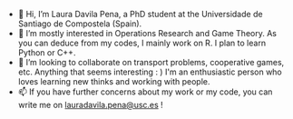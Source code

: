- 👋 Hi, I’m Laura Davila Pena, a PhD student at the Universidade de Santiago de Compostela (Spain). 
- 👀 I’m mostly interested in Operations Research and Game Theory. As you can deduce from my codes, I mainly work on R. I plan to learn Python or C++.
- 💞️ I’m looking to collaborate on transport problems, cooperative games, etc. Anything that seems interesting : ) I'm an enthusiastic person who loves learning new thinks and 
     working with people.
- 📫 If you have further concerns about my work or my code, you can write me on lauradavila.pena@usc.es !

<!---
LauraDavilaPena/LauraDavilaPena is a ✨ special ✨ repository because its `README.md` (this file) appears on your GitHub profile.
You can click the Preview link to take a look at your changes.
--->
